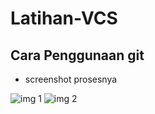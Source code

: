 # Latihan-VCS


## Cara Penggunaan git

- screenshot prosesnya

![img 1](screenshot/screenshot1.png)
![img 2](screenshot/screenshot2.png)


